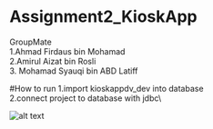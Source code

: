 # Assignment2_KioskApp

GroupMate\
1.Ahmad Firdaus bin Mohamad\
2.Amirul Aizat bin Rosli\
3. Mohamad Syauqi bin ABD Latiff

#How to run
1.import kioskappdv_dev into database\
2.connect project to database with jdbc\

![alt text](https://github.com/hmdfrds/Assignment2_KioskApp/blob/master/which%20one.png)
